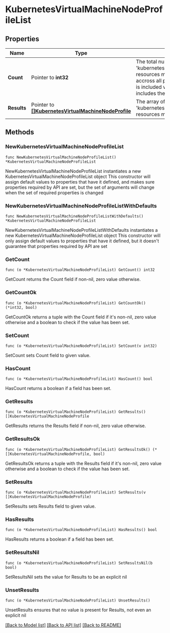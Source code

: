 # KubernetesVirtualMachineNodeProfileList

## Properties

Name | Type | Description | Notes
------------ | ------------- | ------------- | -------------
**Count** | Pointer to **int32** | The total number of &#39;kubernetes.VirtualMachineNodeProfile&#39; resources matching the request, accross all pages. The &#39;Count&#39; attribute is included when the HTTP GET request includes the &#39;$inlinecount&#39; parameter. | [optional] 
**Results** | Pointer to [**[]KubernetesVirtualMachineNodeProfile**](kubernetes.VirtualMachineNodeProfile.md) | The array of &#39;kubernetes.VirtualMachineNodeProfile&#39; resources matching the request. | [optional] 

## Methods

### NewKubernetesVirtualMachineNodeProfileList

`func NewKubernetesVirtualMachineNodeProfileList() *KubernetesVirtualMachineNodeProfileList`

NewKubernetesVirtualMachineNodeProfileList instantiates a new KubernetesVirtualMachineNodeProfileList object
This constructor will assign default values to properties that have it defined,
and makes sure properties required by API are set, but the set of arguments
will change when the set of required properties is changed

### NewKubernetesVirtualMachineNodeProfileListWithDefaults

`func NewKubernetesVirtualMachineNodeProfileListWithDefaults() *KubernetesVirtualMachineNodeProfileList`

NewKubernetesVirtualMachineNodeProfileListWithDefaults instantiates a new KubernetesVirtualMachineNodeProfileList object
This constructor will only assign default values to properties that have it defined,
but it doesn't guarantee that properties required by API are set

### GetCount

`func (o *KubernetesVirtualMachineNodeProfileList) GetCount() int32`

GetCount returns the Count field if non-nil, zero value otherwise.

### GetCountOk

`func (o *KubernetesVirtualMachineNodeProfileList) GetCountOk() (*int32, bool)`

GetCountOk returns a tuple with the Count field if it's non-nil, zero value otherwise
and a boolean to check if the value has been set.

### SetCount

`func (o *KubernetesVirtualMachineNodeProfileList) SetCount(v int32)`

SetCount sets Count field to given value.

### HasCount

`func (o *KubernetesVirtualMachineNodeProfileList) HasCount() bool`

HasCount returns a boolean if a field has been set.

### GetResults

`func (o *KubernetesVirtualMachineNodeProfileList) GetResults() []KubernetesVirtualMachineNodeProfile`

GetResults returns the Results field if non-nil, zero value otherwise.

### GetResultsOk

`func (o *KubernetesVirtualMachineNodeProfileList) GetResultsOk() (*[]KubernetesVirtualMachineNodeProfile, bool)`

GetResultsOk returns a tuple with the Results field if it's non-nil, zero value otherwise
and a boolean to check if the value has been set.

### SetResults

`func (o *KubernetesVirtualMachineNodeProfileList) SetResults(v []KubernetesVirtualMachineNodeProfile)`

SetResults sets Results field to given value.

### HasResults

`func (o *KubernetesVirtualMachineNodeProfileList) HasResults() bool`

HasResults returns a boolean if a field has been set.

### SetResultsNil

`func (o *KubernetesVirtualMachineNodeProfileList) SetResultsNil(b bool)`

 SetResultsNil sets the value for Results to be an explicit nil

### UnsetResults
`func (o *KubernetesVirtualMachineNodeProfileList) UnsetResults()`

UnsetResults ensures that no value is present for Results, not even an explicit nil

[[Back to Model list]](../README.md#documentation-for-models) [[Back to API list]](../README.md#documentation-for-api-endpoints) [[Back to README]](../README.md)


